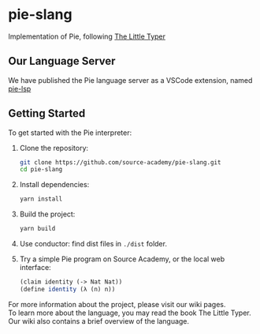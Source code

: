 # pie-slang
Implementation of Pie, following [The Little Typer](https://mitpress.mit.edu/9780262536431/the-little-typer/)
## Our Language Server

We have published the Pie language server as a VSCode extension, named [pie-lsp](https://marketplace.visualstudio.com/items?itemName=DaoxinLi.pie-lsp&ssr=false#review-details)
## Getting Started

To get started with the Pie interpreter:

1. Clone the repository:
   ```bash
   git clone https://github.com/source-academy/pie-slang.git
   cd pie-slang
   ```

2. Install dependencies:
   ```bash
   yarn install
   ```

3. Build the project:
   ```bash
   yarn build
   ```

4. Use conductor: find dist files in ```./dist``` folder.

5. Try a simple Pie program on Source Academy, or the local web interface:
   ```scheme
   (claim identity (-> Nat Nat))
   (define identity (λ (n) n))
   ```
For more information about the project, please visit our wiki pages.  
To learn more about the language, you may read the book The Little Typer. Our wiki also contains a brief overview of the language.
